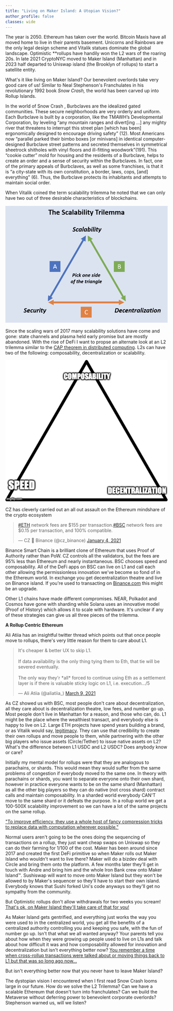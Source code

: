 ```yaml
---
title: "Living on Maker Island: A Utopian Vision?"
author_profile: false
classes: wide
---
```


The year is 2050.  Ethereum has taken over the world.  Bitcoin Maxis have all moved home to live in their parents basement.  Unicorns and Rainbows are the only legal design scheme and Vitalik statues dominate the global landscape.  Optimistic **rollups have handily won the L2 wars of the roaring 20s.  In late 2021 CryptoNYC moved to Maker Island (Manhattan) and in 2023 half departed to Uniswap island (the Brooklyn of rollups) to start a satellite entity.

What's it like living on Maker Island?  Our benevolent overlords take very good care of us! Similar to Neal Stephenson's Franchulates in his revolutionary 1992 book *Snow Crash,* the world has been carved up into Rollup Islands.

In the world of Snow Crash , Burbclaves are the idealized gated communities. These secure neighborhoods are very orderly and uniform. Each Burbclave is built by a corporation, like the TMAWH’s Developmental Corporation, by leveling “any mountain ranges and divert[ing …] any mighty river that threatens to interrupt this street plan [which has been] ergonomically designed to encourage driving safety” (12). Most Americans now “parallel parked their bimbo boxes [or minivans] in identical computer-designed Burbclave street patterns and secreted themselves in symmetrical sheetrock shitholes with vinyl floors and ill-fitting woodwork”(191). This “cookie cutter” mold for housing and the residents of a Burbclave, helps to create an order and a sense of security within the Burbclaves. In fact, one of the primary appeals of Burbclaves, as well as some franchises, is that it is “a city-state with its own constitution, a border, laws, cops, [and] everything” (6). Thus, the Burbclave protects its inhabitants and attempts to maintain social order.

When Vitalik coined the term scalability trilemma he noted that we can only have two out of three desirable characteristics of blockchains.

<img class="center-image" src="assets/images/scalability.png">

Since the scaling wars of 2017 many scalability solutions have come and gone: state channels and plasma held early promise but are mostly abandoned.  With the rise of DeFi I want to propse an alternate look at an L2 trilemma similar to the [CAP theorem in distributed computing](https://www.google.com/url?sa=i&url=https%3A%2F%2Fwww.educba.com%2Fcap-theorem%2F&psig=AOvVaw0epQp3o6gHvDLX2GF9YHwG&ust=1616778597133000&source=images&cd=vfe&ved=0CAIQjRxqFwoTCPD1muL3y-8CFQAAAAAdAAAAABAO).  L2s can have two of the following: composability, decentralization or scalability.

<img class="center-image" src="assets/images/534on8.jpeg">

CZ has cleverly carried out an all out assault on the Ethereum mindshare of the crypto ecosystem

<blockquote class="twitter-tweet tw-align-center"><p lang="en" dir="ltr"><a href="https://twitter.com/hashtag/ETH?src=hash&amp;ref_src=twsrc%5Etfw">#ETH</a> network fees are $155 per transaction.<a href="https://twitter.com/hashtag/BSC?src=hash&amp;ref_src=twsrc%5Etfw">#BSC</a> network fees are $0.15 per transaction, and 100% compatible.</p>&mdash; CZ 🔶 Binance (@cz_binance) <a href="https://twitter.com/cz_binance/status/1346000721313861632?ref_src=twsrc%5Etfw">January 4, 2021</a></blockquote> <script async src="https://platform.twitter.com/widgets.js" charset="utf-8"></script>

Binance Smart Chain is a brilliant clone of Ethereum that uses Proof of Authority rather than PoW.    CZ controls all the validators, but the fees are 95% less than Ethereum and nearly instantaneous.  BSC chooses speed and composability.  All of the DeFi apps on BSC can live on L1 and call each other allowing the permissionless innovation we've become so fond of in the Ethereum world.  In exchange you get decentralization theatre and live on Binance island.  If you're used to transacting on [Binance.com](http://binance.com) this might be an upgrade.

Other L1 chains have made different compromises.  NEAR, Polkadot and Cosmos have gone with sharding while Solana uses an innovative model (Proof of History) which allows it to scale with hardware.  It's unclear if any of these strategies can give us all three pieces of the trilemma.

**A Rollup Centric Ethereum**

Ali Atiia has an insightful twitter thread which points out that once people move to rollups, there's very little reason for them to care about L1.  

<blockquote class="twitter-tweet tw-align-center"><p lang="en" dir="ltr">It&#39;s cheaper &amp; better UX to skip L1.<br><br>If data availability is the only thing tying them to Eth, that tie will be severed eventually.<br><br>The only way they&#39;r *all* forced to continue using Eth as a settlement layer is if there is valuable sticky logic on L1, i.e. execution.../5</p>&mdash; Ali Atiia (@aliatiia_) <a href="https://twitter.com/aliatiia_/status/1369369203078217736?ref_src=twsrc%5Etfw">March 9, 2021</a></blockquote> <script async src="https://platform.twitter.com/widgets.js" charset="utf-8"></script>

As CZ showed us with BSC, most people don't care about decentralization, all they care about is decentralization theatre, low fees, and number go up.  Most people don't live in Manhattan for a reason, and those who can, do.  L1 might be the place where the wealthiest transact, and everybody else is happy to live on L2.  Large ETH projects have spend years building a brand, or as Vitalik would say, [legitimacy](https://vitalik.ca/general/2021/03/23/legitimacy.html).  They can use that credibility to create their own rollups and move people to them, while partnering with the other big players who issue assets (Circle/Tether) to issue native assets on L2?  What's the difference between L1 USDC and L2 USDC?  Does anybody know or care?  

Initially my mental model for rollups were that they are analogous to parachains, or shards.  This would mean they would suffer from the same problems of congestion if everybody moved to the same one.  In theory with parachains or shards, you want to separate everyone onto their own shard, however in practice everyone wants to be on the same shard (Manhattan) as all the other big players so they can do native (not cross shard) contract calls and maintain composability.  In a sharded world everybody CAN'T move to the same shard or it defeats the purpose.  In a rollup world we get a 100-500X scalability improvement so we can have a lot of the same projects on the same rollup.  

["To improve efficiency, they use a whole host of fancy compression tricks to replace data with computation wherever possible."](https://vitalik.ca/general/2021/01/05/rollup.html)

Normal users aren't going to be the ones doing the sequencing of transactions on a rollup, they just want cheap swaps on Uniswap so they can do their farming for 1/100 of the cost.  Maker has been around since 2017 and created the first DeFi primitive so when Maker rolls out Maker Island who wouldn't want to live there?  Maker will do a bizdev deal with Circle and bring them onto the platform. A few months later they'll get in touch with Andre and bring him and the whole Iron Bank crew onto Maker Island™.  Sushiswap will want to move onto Maker Island but they won't be allowed to by Maker's sequencer so they'll have to start their own island.  Everybody knows that Sushi forked Uni's code anyways so they'll get no sympathy from the community.  

But Optimistic rollups don't allow withdrawals for two weeks you scream!  [That's ok, on Maker Island they'll take care of that for you!](https://forum.makerdao.com/t/announcing-the-optimism-dai-bridge-with-fast-withdrawals/6938)

As Maker Island gets gentrified, and everything just works the way you were used to in the centralized world, you get all the benefits of a centralized authority controlling you and keeping you safe, with the fun of number go up.  Isn't that what we all wanted anyway?  Your parents tell you about how when they were growing up people used to live on L1s and talk about how difficult it was and how composability allowed for innovation and decentralization but isn't everything better now?  [You remember a time when cross-rollup transactions were talked about or moving things back to L1 but that was so long ago now...](https://vitalik.ca/general/2021/01/05/rollup.html)

But isn't everything better now that you never have to leave Maker Island?

The dystopian vision I encountered when I first read Snow Crash looms large in our future.  How do we solve the L2 Trilemma?  Can we have a scalable Ethereum that doesn't turn into franchulates?  Can we build the Metaverse without deferring power to benevolent corporate overlords?  Stephenson warned us, will we listen?

